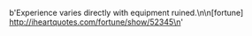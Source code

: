 b'Experience varies directly with equipment ruined.\n\n[fortune] http://iheartquotes.com/fortune/show/52345\n'